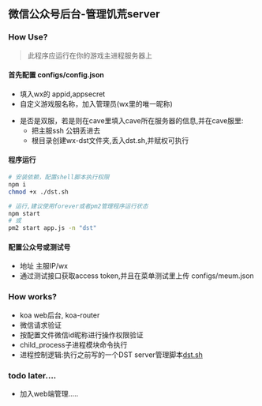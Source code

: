 ## 微信公众号后台-管理饥荒server

### How Use?
> 此程序应运行在你的游戏主进程服务器上

#### 首先配置 configs/config.json
* 填入wx的 appid,appsecret
* 自定义游戏服名称，加入管理员(wx里的唯一昵称)
- 是否是双服，若是则在cave里填入cave所在服务器的信息,并在cave服里:
	- 把主服ssh 公钥丢进去
	- 根目录创建wx-dst文件夹,丢入dst.sh,并赋权可执行

#### 程序运行
```bash
# 安装依赖，配置shell脚本执行权限
npm i
chmod +x ./dst.sh

# 运行,建议使用forever或者pm2管理程序运行状态
npm start
# 或
pm2 start app.js -n "dst"
```
#### 配置公众号或测试号
* 地址 主服IP/wx
* 通过测试接口获取access token,并且在菜单测试里上传 configs/meum.json 

### How works?
* koa web后台, koa-router
* 微信请求验证
* 按配置文件微信id昵称进行操作权限验证
* child_process子进程模块命令执行
* 进程控制逻辑:执行之前写的一个DST server管理脚本[dst.sh](https://github.com/qwertyuiop6/DST-Server-Build)

### todo later....
* 加入web端管理.....
